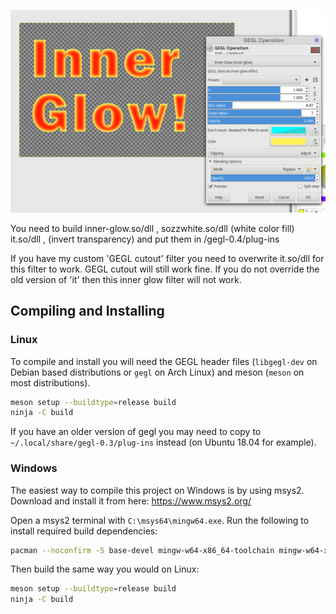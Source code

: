 
![image preview](inner_glow_preview.png)

You need to build inner-glow.so/dll , sozzwhite.so/dll (white color fill) it.so/dll , (invert transparency) and put them in /gegl-0.4/plug-ins  

If you have my custom 'GEGL cutout' filter you need
to overwrite it.so/dll for this filter to work. GEGL cutout will still work fine. If you do not override the old version of 'it' then this inner glow filter will not work.  
## Compiling and Installing

### Linux

To compile and install you will need the GEGL header files (`libgegl-dev` on
Debian based distributions or `gegl` on Arch Linux) and meson (`meson` on
most distributions).

```bash
meson setup --buildtype=release build
ninja -C build

```

If you have an older version of gegl you may need to copy to `~/.local/share/gegl-0.3/plug-ins`
instead (on Ubuntu 18.04 for example).



### Windows

The easiest way to compile this project on Windows is by using msys2.  Download
and install it from here: https://www.msys2.org/

Open a msys2 terminal with `C:\msys64\mingw64.exe`.  Run the following to
install required build dependencies:

```bash
pacman --noconfirm -S base-devel mingw-w64-x86_64-toolchain mingw-w64-x86_64-meson mingw-w64-x86_64-gegl
```

Then build the same way you would on Linux:

```bash
meson setup --buildtype=release build
ninja -C build
```



